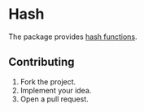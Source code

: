 # Hash

The package provides [hash functions][1].

## Contributing

1. Fork the project.
2. Implement your idea.
3. Open a pull request.

[1]: http://en.wikipedia.org/wiki/Hash_function
